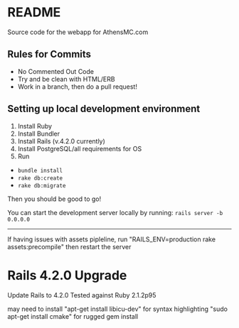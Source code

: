 # README
Source code for the webapp for AthensMC.com

## Rules for Commits
* No Commented Out Code
* Try and be clean with HTML/ERB
* Work in a branch, then do a pull request!

## Setting up local development environment
1. Install Ruby
2. Install Bundler
3. Install Rails (v.4.2.0 currently)
4. Install PostgreSQL/all requirements for OS
5. Run
  * `bundle install`
  * `rake db:create`
  * `rake db:migrate`

Then you should be good to go!

You can start the development server locally by running:
`rails server -b 0.0.0.0`



--------
If having issues with assets pipleline, run "RAILS_ENV=production rake assets:precompile"
then restart the server


Rails 4.2.0 Upgrade
==============
Update Rails to 4.2.0
Tested against Ruby 2.1.2p95

may need to install "apt-get install libicu-dev" for syntax highlighting
"sudo apt-get install cmake" for rugged gem install
